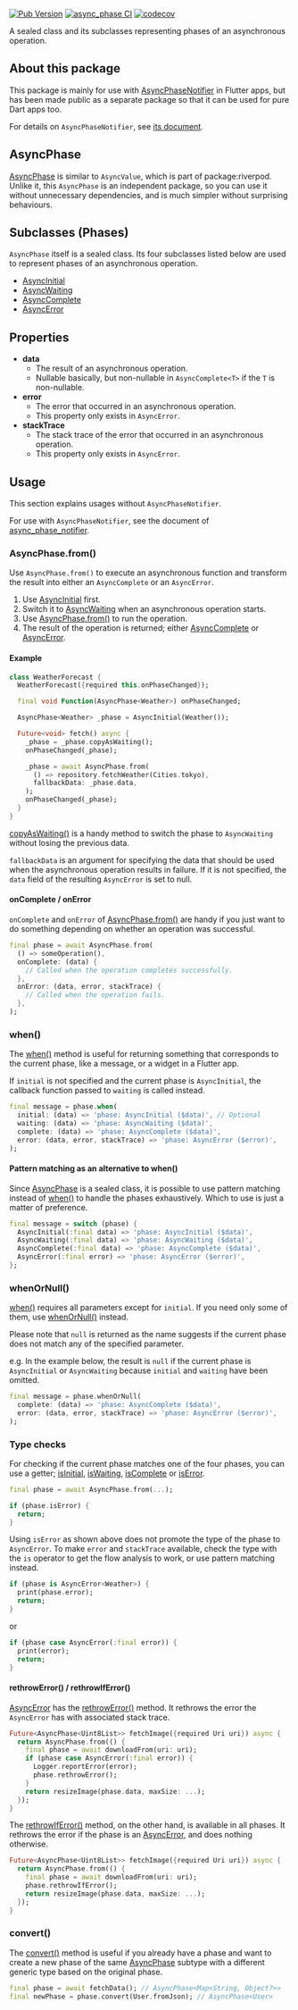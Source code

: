 [![Pub Version](https://img.shields.io/pub/v/async_phase)](https://pub.dev/packages/async_phase)
[![async_phase CI](https://github.com/kaboc/async-phase/actions/workflows/async_phase.yml/badge.svg)](https://github.com/kaboc/async-phase/actions/workflows/async_phase.yml)
[![codecov](https://codecov.io/gh/kaboc/async-phase/branch/main/graph/badge.svg?token=JKEGKLL8W2)](https://codecov.io/gh/kaboc/async-phase)

A sealed class and its subclasses representing phases of an asynchronous operation.

## About this package

This package is mainly for use with [AsyncPhaseNotifier] in Flutter apps, but has
been made public as a separate package so that it can be used for pure Dart apps too.

For details on `AsyncPhaseNotifier`, see [its document][AsyncPhaseNotifier].

## AsyncPhase

[AsyncPhase] is similar to `AsyncValue`, which is part of package:riverpod.
Unlike it, this `AsyncPhase` is an independent package, so you can use it without
unnecessary dependencies, and is much simpler without surprising behaviours.

## Subclasses (Phases)

`AsyncPhase` itself is a sealed class. Its four subclasses listed below are
used to represent phases of an asynchronous operation.

- [AsyncInitial]
- [AsyncWaiting]
- [AsyncComplete]
- [AsyncError]

## Properties

- **data**
    - The result of an asynchronous operation.
    - Nullable basically, but non-nullable in `AsyncComplete<T>` if the `T`
      is non-nullable.
- **error**
    - The error that occurred in an asynchronous operation.
    - This property only exists in `AsyncError`.
- **stackTrace**
    - The stack trace of the error that occurred in an asynchronous operation.
    - This property only exists in `AsyncError`.

## Usage

This section explains usages without `AsyncPhaseNotifier`.

For use with `AsyncPhaseNotifier`, see the document of
[async_phase_notifier][AsyncPhaseNotifier].

### AsyncPhase.from()

Use `AsyncPhase.from()` to execute an asynchronous function and transform the result
into either an `AsyncComplete` or an `AsyncError`.

1. Use [AsyncInitial] first.
2. Switch it to [AsyncWaiting] when an asynchronous operation starts.
3. Use [AsyncPhase.from()][from] to run the operation.
4. The result of the operation is returned; either [AsyncComplete] or [AsyncError].

#### Example

```dart
class WeatherForecast {
  WeatherForecast({required this.onPhaseChanged});

  final void Function(AsyncPhase<Weather>) onPhaseChanged;

  AsyncPhase<Weather> _phase = AsyncInitial(Weather());

  Future<void> fetch() async {
    _phase = _phase.copyAsWaiting();
    onPhaseChanged(_phase);

    _phase = await AsyncPhase.from(
      () => repository.fetchWeather(Cities.tokyo),
      fallbackData: _phase.data,
    );
    onPhaseChanged(_phase);
  }
}
```

[copyAsWaiting()][copyAsWaiting] is a handy method to switch the phase to `AsyncWaiting`
without losing the previous data.

`fallbackData` is an argument for specifying the data that should be used when the
asynchronous operation results in failure. If it is not specified, the `data` field
of the resulting `AsyncError` is set to null.

#### onComplete / onError

`onComplete` and `onError` of [AsyncPhase.from()][from] are handy if you just
want to do something depending on whether an operation was successful.

```dart
final phase = await AsyncPhase.from(
  () => someOperation(),
  onComplete: (data) {
    // Called when the operation completes successfully.
  },
  onError: (data, error, stackTrace) {
    // Called when the operation fails.
  },
);
```

### when()

The [when()][when] method is useful for returning something that corresponds to the
current phase, like a message, or a widget in a Flutter app.

If `initial` is not specified and the current phase is `AsyncInitial`, the callback
function passed to `waiting` is called instead.

```dart
final message = phase.when(
  initial: (data) => 'phase: AsyncInitial ($data)', // Optional
  waiting: (data) => 'phase: AsyncWaiting ($data)',
  complete: (data) => 'phase: AsyncComplete ($data)',
  error: (data, error, stackTrace) => 'phase: AsyncError ($error)',
);
```

#### Pattern matching as an alternative to when()

Since [AsyncPhase] is a sealed class, it is possible to use pattern matching
instead of [when()][when] to handle the phases exhaustively. Which to use is
just a matter of preference.

```dart
final message = switch (phase) {
  AsyncInitial(:final data) => 'phase: AsyncInitial ($data)',
  AsyncWaiting(:final data) => 'phase: AsyncWaiting ($data)',
  AsyncComplete(:final data) => 'phase: AsyncComplete ($data)',
  AsyncError(:final error) => 'phase: AsyncError ($error)',
};
```

### whenOrNull()

[when()][when] requires all parameters except for `initial`. If you need only some
of them, use [whenOrNull()][whenOrNull] instead.

Please note that `null` is returned as the name suggests if the current phase
does not match any of the specified parameter.

e.g. In the example below, the result is `null` if the current phase is `AsyncInitial`
or `AsyncWaiting` because `initial` and `waiting` have been omitted.

```dart
final message = phase.whenOrNull(
  complete: (data) => 'phase: AsyncComplete ($data)',
  error: (data, error, stackTrace) => 'phase: AsyncError ($error)',
);
```

### Type checks

For checking if the current phase matches one of the four phases, you can use
a getter; [isInitial], [isWaiting], [isComplete] or [isError].

```dart
final phase = await AsyncPhase.from(...);

if (phase.isError) {
  return;
}
```

Using `isError` as shown above does not promote the type of the phase to `AsyncError`.
To make `error` and `stackTrace` available, check the type with the `is` operator
to get the flow analysis to work, or use pattern matching instead.

```dart
if (phase is AsyncError<Weather>) {
  print(phase.error);
  return;
}
```

or

```dart
if (phase case AsyncError(:final error)) {
  print(error);
  return;
}
```

#### rethrowError() / rethrowIfError()

[AsyncError] has the [rethrowError()][rethrowError] method. It rethrows the
error the `AsyncError` has with associated stack trace.

```dart
Future<AsyncPhase<Uint8List>> fetchImage({required Uri uri}) async {
  return AsyncPhase.from(() {
    final phase = await downloadFrom(uri: uri);
    if (phase case AsyncError(:final error)) {
      Logger.reportError(error);
      phase.rethrowError();
    }
    return resizeImage(phase.data, maxSize: ...);
  });
}
```

The [rethrowIfError()][rethrowIfError] method, on the other hand, is available
in all phases. It rethrows the error if the phase is an [AsyncError], and does
nothing otherwise.

```dart
Future<AsyncPhase<Uint8List>> fetchImage({required Uri uri}) async {
  return AsyncPhase.from(() {
    final phase = await downloadFrom(uri: uri);
    phase.rethrowIfError();
    return resizeImage(phase.data, maxSize: ...);
  });
}
```

### convert()

The [convert()][convert] method is useful if you already have a phase and want
to create a new phase of the same [AsyncPhase] subtype with a different generic
type based on the original phase.

```dart
final phase = await fetchData(); // AsyncPhase<Map<String, Object?>>
final newPhase = phase.convert(User.fromJson); // AsyncPhase<User>
```

[AsyncPhase]: https://pub.dev/documentation/async_phase/latest/async_phase/AsyncPhase-class.html
[AsyncInitial]: https://pub.dev/documentation/async_phase/latest/async_phase/AsyncInitial-class.html
[AsyncWaiting]: https://pub.dev/documentation/async_phase/latest/async_phase/AsyncWaiting-class.html
[AsyncComplete]: https://pub.dev/documentation/async_phase/latest/async_phase/AsyncComplete-class.html
[AsyncError]: https://pub.dev/documentation/async_phase/latest/async_phase/AsyncError-class.html
[from]: https://pub.dev/documentation/async_phase/latest/async_phase/AsyncPhase/from.html
[convert]: https://pub.dev/documentation/async_phase/latest/async_phase/AsyncPhase/convert.html
[copyAsWaiting]: https://pub.dev/documentation/async_phase/latest/async_phase/AsyncPhase/copyAsWaiting.html
[when]: https://pub.dev/documentation/async_phase/latest/async_phase/AsyncPhase/when.html
[whenOrNull]: https://pub.dev/documentation/async_phase/latest/async_phase/AsyncPhase/whenOrNull.html
[rethrowError]: https://pub.dev/documentation/async_phase/latest/async_phase/AsyncError/rethrowError.html
[rethrowIfError]: https://pub.dev/documentation/async_phase/latest/async_phase/AsyncError/rethrowIfError.html
[isInitial]: https://pub.dev/documentation/async_phase/latest/async_phase/AsyncPhase/isInitial.html
[isWaiting]: https://pub.dev/documentation/async_phase/latest/async_phase/AsyncPhase/isWaiting.html
[isComplete]: https://pub.dev/documentation/async_phase/latest/async_phase/AsyncPhase/isComplete.html
[isError]: https://pub.dev/documentation/async_phase/latest/async_phase/AsyncPhase/isError.html
[AsyncPhaseNotifier]: https://pub.dev/packages/async_phase_notifier
